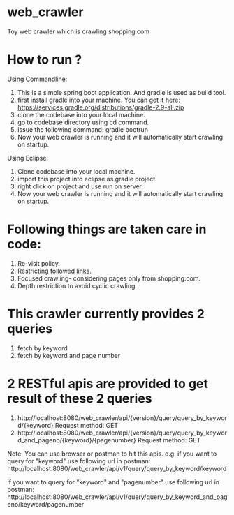 # web_crawler
Toy web crawler which is crawling shopping.com

# How to run ?

Using Commandline:

1. This is a simple spring boot application. And gradle is used as build tool.
2. first install gradle into your machine. You can get it here: https://services.gradle.org/distributions/gradle-2.9-all.zip
3. clone the codebase into your local machine.
4. go to codebase directory using cd command.
5. issue the following command: gradle bootrun
6. Now your web crawler is running and it will automatically start crawling on startup.

Using Eclipse:

1. Clone codebase into your local machine.
2. import this project into eclipse as gradle project.
3. right click on project and use run on server.
4. Now your web crawler is running and it will automatically start crawling on startup.

# Following things are taken care in code:


1. Re-visit policy.
2. Restricting followed links.
3. Focused crawling- considering pages only from shopping.com.
4. Depth restriction to avoid cyclic crawling.

# This crawler currently provides 2 queries


1. fetch by keyword
2. fetch by keyword and page number

# 2 RESTful apis are provided to get result of these 2 queries


1. http://localhost:8080/web_crawler/api/{version}/query/query_by_keyword/{keyword} Request method: GET
2. http://localhost:8080/web_crawler/api/{version}/query/query_by_keyword_and_pageno/{keyword}/{pagenumber} Request method: GET

Note: You can use browser or postman to hit this apis.
e.g. if you want to query for "keyword" use following url in postman:
http://localhost:8080/web_crawler/api/v1/query/query_by_keyword/keyword

if you want to query for "keyword" and "pagenumber" use following url in postman:
http://localhost:8080/web_crawler/api/v1/query/query_by_keyword_and_pageno/keyword/pagenumber

